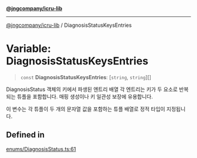 [**@jngcompany/icru-lib**](../README.md)

***

[@jngcompany/icru-lib](../globals.md) / DiagnosisStatusKeysEntries

# Variable: DiagnosisStatusKeysEntries

> `const` **DiagnosisStatusKeysEntries**: [`string`, `string`][]

DiagnosisStatus 객체의 키에서 파생된 엔트리 배열
각 엔트리는 키가 두 요소로 반복되는 튜플을 포함합니다.
매핑 생성이나 키 일관성 보장에 유용합니다.

이 변수는 각 튜플이 두 개의 문자열 값을 포함하는 튜플 배열로 정적 타입이 지정됩니다.

## Defined in

[enums/DiagnosisStatus.ts:61](https://github.com/jngcompany/icru-lib/blob/256d6a1256b31526527eaee4aeab346b456a87aa/src/enums/DiagnosisStatus.ts#L61)
